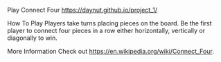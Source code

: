Play Connect Four
https://daynut.github.io/project_1/

How To Play
Players take turns placing pieces on the board.
Be the first player to connect four pieces in a row either horizontally, vertically or diagonally to win.

More Information
Check out https://en.wikipedia.org/wiki/Connect_Four.


